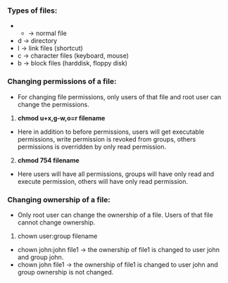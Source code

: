 ### Types of files:
* - -> normal file
* d -> directory
* l -> link files (shortcut)
* c -> character files (keyboard, mouse)
* b -> block files (harddisk, floppy disk)

### Changing permissions of a file:
* For changing file permissions, only users of that file and root user can change the permissions.
1. **chmod u+x,g-w,o=r filename**
* Here in addition to before permissions, users will get executable permissions, write permission is revoked from groups, others permissions is overridden by only read permission.
2. **chmod 754 filename**
* Here users will have all permissions, groups will have only read and execute permission, others will have only read permission.

### Changing ownership of a file:
* Only root user can change the ownership of a file. Users of that file cannot change ownership.
1. chown user:group filename
* chown john:john file1 -> the ownership of file1 is changed to user john and group john.
* chown john file1 -> the ownership of file1 is changed to user john and group ownership is not changed.

